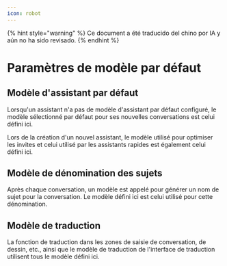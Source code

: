 ```yaml
---
icon: robot
---
```


{% hint style="warning" %}
Ce document a été traducido del chino por IA y aún no ha sido revisado.
{% endhint %}

# Paramètres de modèle par défaut

## Modèle d'assistant par défaut

Lorsqu'un assistant n'a pas de modèle d'assistant par défaut configuré, le modèle sélectionné par défaut pour ses nouvelles conversations est celui défini ici.

Lors de la création d'un nouvel assistant, le modèle utilisé pour optimiser les invites et celui utilisé par les assistants rapides est également celui défini ici.

## Modèle de dénomination des sujets

Après chaque conversation, un modèle est appelé pour générer un nom de sujet pour la conversation. Le modèle défini ici est celui utilisé pour cette dénomination.

## Modèle de traduction

La fonction de traduction dans les zones de saisie de conversation, de dessin, etc., ainsi que le modèle de traduction de l'interface de traduction utilisent tous le modèle défini ici.